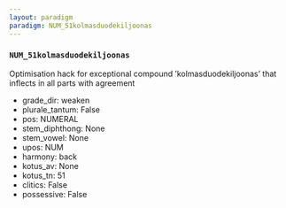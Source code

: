 ```yaml
---
layout: paradigm
paradigm: NUM_51kolmasduodekiljoonas
---
```

### ` NUM_51kolmasduodekiljoonas `

Optimisation hack for exceptional compound ’kolmasduodekiljoonas’ that inflects in all parts with agreement
* grade_dir: weaken
* plurale_tantum: False
* pos: NUMERAL
* stem_diphthong: None
* stem_vowel: None
* upos: NUM
* harmony: back
* kotus_av: None
* kotus_tn: 51
* clitics: False
* possessive: False
